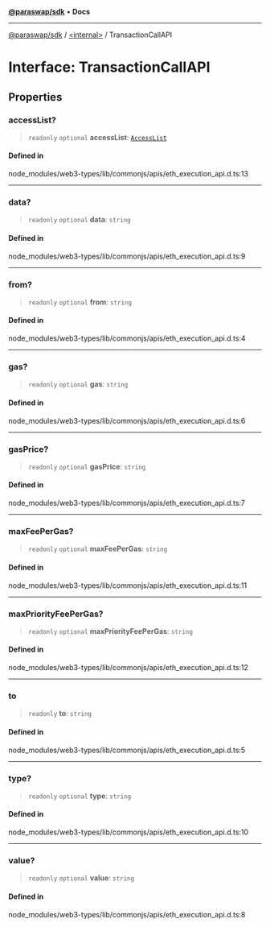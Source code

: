 [**@paraswap/sdk**](../../README.md) • **Docs**

***

[@paraswap/sdk](../../globals.md) / [\<internal\>](../README.md) / TransactionCallAPI

# Interface: TransactionCallAPI

## Properties

### accessList?

> `readonly` `optional` **accessList**: [`AccessList`](../namespaces/home_velenir-gnx570_Projects_Paraswap_paraswap-sdk_node_modules_web3-types_lib_commonjs_index/type-aliases/AccessList.md)

#### Defined in

node\_modules/web3-types/lib/commonjs/apis/eth\_execution\_api.d.ts:13

***

### data?

> `readonly` `optional` **data**: `string`

#### Defined in

node\_modules/web3-types/lib/commonjs/apis/eth\_execution\_api.d.ts:9

***

### from?

> `readonly` `optional` **from**: `string`

#### Defined in

node\_modules/web3-types/lib/commonjs/apis/eth\_execution\_api.d.ts:4

***

### gas?

> `readonly` `optional` **gas**: `string`

#### Defined in

node\_modules/web3-types/lib/commonjs/apis/eth\_execution\_api.d.ts:6

***

### gasPrice?

> `readonly` `optional` **gasPrice**: `string`

#### Defined in

node\_modules/web3-types/lib/commonjs/apis/eth\_execution\_api.d.ts:7

***

### maxFeePerGas?

> `readonly` `optional` **maxFeePerGas**: `string`

#### Defined in

node\_modules/web3-types/lib/commonjs/apis/eth\_execution\_api.d.ts:11

***

### maxPriorityFeePerGas?

> `readonly` `optional` **maxPriorityFeePerGas**: `string`

#### Defined in

node\_modules/web3-types/lib/commonjs/apis/eth\_execution\_api.d.ts:12

***

### to

> `readonly` **to**: `string`

#### Defined in

node\_modules/web3-types/lib/commonjs/apis/eth\_execution\_api.d.ts:5

***

### type?

> `readonly` `optional` **type**: `string`

#### Defined in

node\_modules/web3-types/lib/commonjs/apis/eth\_execution\_api.d.ts:10

***

### value?

> `readonly` `optional` **value**: `string`

#### Defined in

node\_modules/web3-types/lib/commonjs/apis/eth\_execution\_api.d.ts:8
